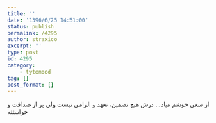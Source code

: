 ```yaml
---
title: ''
date: '1396/6/25 14:51:00'
status: publish
permalink: /4295
author: straxico
excerpt: ''
type: post
id: 4295
category:
    - tytomood
tag: []
post_format: []
---
```

از سعی خوشم میاد… درش هیچ تضمین، تعهد و الزامی نیست ولی پر از صداقت و خواستنه